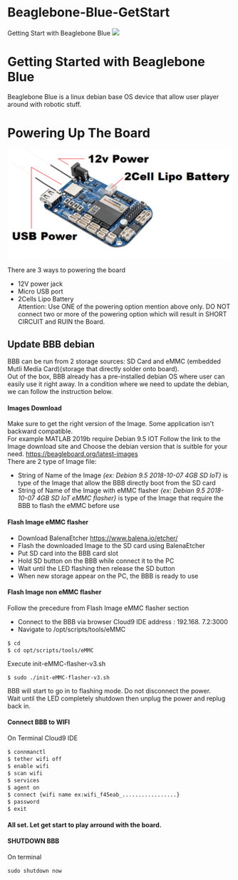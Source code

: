 # Beaglebone-Blue-GetStart
Getting Start with Beaglebone Blue
![](https://se.mathworks.com/hardware-support/beaglebone-blue/_jcr_content/imageParsys/image.adapt.full.high.jpg/1590140118098.jpg)
# Getting Started with Beaglebone Blue
Beaglebone Blue is a linux debian base OS device that allow user player around with robotic stuff.
# Powering Up The Board
![](https://github.com/Phayuth/Beaglebone-Blue-GetStart/blob/master/BBBPower.png?raw=true)

There are 3 ways to powering the board
- 12V power jack
- Micro USB port
- 2Cells Lipo Battery\
Attention: Use ONE of the powering option mention above only. DO NOT connect two or more of the powering option which will result in SHORT CIRCUIT and RUIN the Board.
## Update BBB debian
BBB can be run from 2 storage sources: SD Card and eMMC (embedded Mutli Media Card)(storage that directly solder onto board).\
Out of the box, BBB already has a pre-installed debian OS where user can easily use it right away. In a condition where we need to update the debian, we can follow the instruction below.
#### Images Download
Make sure to get the right version of the Image. Some application isn't backward compatible.\
For example MATLAB 2019b require Debian 9.5 IOT
Follow the link to the Image download site and Choose the debian version that is suitble for your need. https://beagleboard.org/latest-images \
There are 2 type of Image file:
- String of Name of the Image _{ex: Debian 9.5 2018-10-07 4GB SD IoT}_ is type of the Image that allow the BBB directly boot from the SD card
- String of Name of the Image with eMMC flasher _{ex: Debian 9.5 2018-10-07 4GB SD IoT eMMC flasher}_ is type of the Image that require the BBB to flash the eMMC before use
#### Flash Image eMMC flasher
- Download BalenaEtcher https://www.balena.io/etcher/
- Flash the downloaded Image to the SD card using BalenaEtcher
- Put SD card into the BBB card slot
- Hold SD button on the BBB while connect it to the PC
- Wait until the LED flashing then release the SD button
- When new storage appear on the PC, the BBB is ready to use
#### Flash Image non eMMC flasher
Follow the precedure from Flash Image eMMC flasher section
- Connect to the BBB via browser Cloud9 IDE address : 192.168. 7.2:3000
- Navigate to /opt/scripts/tools/eMMC
```
$ cd
$ cd opt/scripts/tools/eMMC
```
Execute init-eMMC-flasher-v3.sh
```
$ sudo ./init-eMMC-flasher-v3.sh
```
BBB will start to go in to flashing mode. Do not disconnect the power.\
Wait until the LED completely shutdown then unplug the power and replug back in.
#### Connect BBB to WIFI
On Terminal Cloud9 IDE
```
$ connmanctl
$ tether wifi off
$ enable wifi
$ scan wifi
$ services
$ agent on
$ connect {wifi name ex:wifi_f45eab_.................}
$ password
$ exit
```
#### All set. Let get start to play arround with the board.
#### SHUTDOWN BBB
On terminal
```
sudo shutdown now
```
